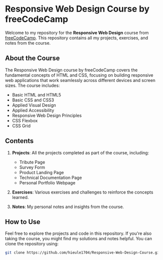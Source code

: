 # Responsive Web Design Course by freeCodeCamp

Welcome to my repository for the **Responsive Web Design** course from [freeCodeCamp](https://www.freecodecamp.org/). This repository contains all my projects, exercises, and notes from the course.

## About the Course

The Responsive Web Design course by freeCodeCamp covers the fundamental concepts of HTML and CSS, focusing on building responsive web applications that work seamlessly across different devices and screen sizes. The course includes:

- Basic HTML and HTML5
- Basic CSS and CSS3
- Applied Visual Design
- Applied Accessibility
- Responsive Web Design Principles
- CSS Flexbox
- CSS Grid

## Contents

1. **Projects**: All the projects completed as part of the course, including:
   - Tribute Page
   - Survey Form
   - Product Landing Page
   - Technical Documentation Page
   - Personal Portfolio Webpage

2. **Exercises**: Various exercises and challenges to reinforce the concepts learned.

3. **Notes**: My personal notes and insights from the course.

## How to Use

Feel free to explore the projects and code in this repository. If you're also taking the course, you might find my solutions and notes helpful. You can clone the repository using:

```sh
git clone https://github.com/hieule1704/Responsive-Web-Design-Course.git
